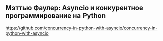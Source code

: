 ## Мэттью Фаулер: Asyncio и конкурентное программирование на Python
https://github.com/concurrency-in-python-with-asyncio/concurrency-in-python-with-asyncio

